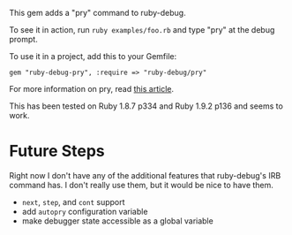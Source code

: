 This gem adds a "pry" command to ruby-debug.

To see it in action, run `ruby examples/foo.rb` and type "pry" at the debug prompt.

To use it in a project, add this to your Gemfile:

    gem "ruby-debug-pry", :require => "ruby-debug/pry"

For more information on pry, read [this article](http://banisterfiend.wordpress.com/2011/01/27/turning-irb-on-its-head-with-pry/).

This has been tested on Ruby 1.8.7 p334 and Ruby 1.9.2 p136 and seems to work.

# Future Steps #

Right now I don't have any of the additional features that ruby-debug's IRB command has. I don't really use them, but it would be nice to have them.

* `next`, `step`, and `cont` support
* add `autopry` configuration variable
* make debugger state accessible as a global variable